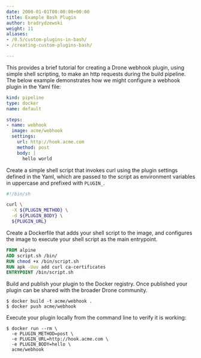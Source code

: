 ```yaml
---
date: 2000-01-01T00:00:00+00:00
title: Example Bash Plugin
author: bradrydzewski
weight: 11
aliases:
- /0.5/custom-plugins-in-bash/
- /creating-custom-plugins-bash/

---
```

This provides a brief tutorial for creating a Drone webhook plugin, using simple shell scripting, to make an http requests during the build pipeline. The below example demonstrates how we might configure a webhook plugin in the Yaml file:

```yaml  {linenos=table}
kind: pipeline
type: docker
name: default

steps:
- name: webhook
  image: acme/webhook
  settings:
    url: http://hook.acme.com
    method: post
    body: |
      hello world
```

Create a simple shell script that invokes curl using the plugin settings defined in the Yaml, which are passed to the script as environment variables in uppercase and prefixed with `PLUGIN_`.

```bash  {linenos=table}
#!/bin/sh

curl \
  -X ${PLUGIN_METHOD} \
  -d ${PLUGIN_BODY} \
  ${PLUGIN_URL}
```

Create a Dockerfile that adds your shell script to the image, and configures the image to execute your shell script as the main entrypoint.

```dockerfile  {linenos=table}
FROM alpine
ADD script.sh /bin/
RUN chmod +x /bin/script.sh
RUN apk -Uuv add curl ca-certificates
ENTRYPOINT /bin/script.sh
```

Build and publish your plugin to the Docker registry. Once published your plugin can be shared with the broader Drone community.

```
$ docker build -t acme/webhook .
$ docker push acme/webhook
```

Execute your plugin locally from the command line to verify it is working:

```
$ docker run --rm \
  -e PLUGIN_METHOD=post \
  -e PLUGIN_URL=http://hook.acme.com \
  -e PLUGIN_BODY=hello \
  acme/webhook
```